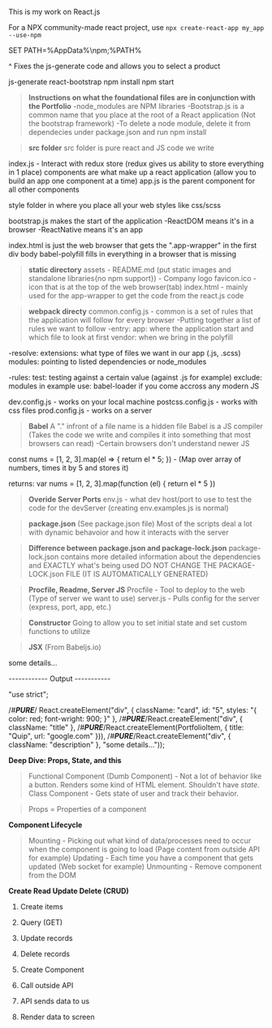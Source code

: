 This is my work on React.js

For a NPX community-made react project, use `npx create-react-app my_app --use-npm`

SET PATH=%AppData%\npm;%PATH%

^ Fixes the js-generate code and allows you to select a product

js-generate
react-bootstrap
npm install
npm start

> **Instructions on what the foundational files are in conjunction with the Portfolio**
> -node_modules are NPM libraries
> -Bootstrap.js is a common name that you place at the root of a React application (Not the bootstrap framework)
> -To delete a node module, delete it from dependecies under package.json and run npm install

> **src folder**
> src folder is pure react and JS code we write

index.js - Interact with redux store (redux gives us ability to store everything in 1 place)
components are what make up a react application (allow you to build an app one component at a time)
app.js is the parent component for all other components

style folder in where you place all your web styles like css/scss

bootstrap.js makes the start of the application
-ReactDOM means it's in a browser
-ReactNative means it's an app

index.html is just the web browser that gets the ".app-wrapper" in the first div body
babel-polyfill fills in everything in a browser that is missing

> **static directory**
> assets - README.md (put static images and standalone libraries{no npm support}) - Company logo
> favicon.ico - icon that is at the top of the web browser(tab)
> index.html - mainly used for the app-wrapper to get the code from the react.js code

> **webpack directy**
> common.config.js - common is a set of rules that the application will follow for every browser
> -Putting together a list of rules we want to follow
> -entry:
> app: where the application start and which file to look at first
> vendor: when we bring in the polyfill

-resolve:
extensions: what type of files we want in our app (.js, .scss)
modules: pointing to listed dependencies or node_modules

-rules:
test: testing against a certain value (against .js for example)
exclude: modules in example
use: babel-loader if you come accross any modern JS

dev.config.js - works on your local machine
postcss.config.js - works with css files
prod.config.js - works on a server

> **Babel**
> A "." infront of a file name is a hidden file
> Babel is a JS compiler (Takes the code we write and compiles it into something that most browsers can read)
> -Certain browsers don't understand newer JS

const nums = [1, 2, 3].map(el => {
return el \* 5;
}) - (Map over array of numbers, times it by 5 and stores it)

returns: var nums = [1, 2, 3].map(function (el) {
return el \* 5
})

> **Overide Server Ports**
> env.js - what dev host/port to use to test the code for the devServer (creating env.examples.js is normal)

> **package.json**
> (See package.json file)
> Most of the scripts deal a lot with dynamic behavoior and how it interacts with the server

> **Difference between package.json and package-lock.json**
> package-lock.json contains more detailed information about the dependencies and EXACTLY what's being used
> DO NOT CHANGE THE PACKAGE-LOCK.json FILE (IT IS AUTOMATICALLY GENERATED)

> **Procfile, Readme, Server JS**
> Procfile - Tool to deploy to the web (Type of server we want to use)
> server.js - Pulls config for the server (express, port, app, etc.)

> **Constructor**
> Going to allow you to set initial state and set custom functions to utilize

> **JSX**
> (From Babeljs.io)

<div className = "card" id = "5" styles = "{ color: red; font-wright: 900; }">
  <div className = "title">
<PortfolioItem title="Quip" url="google.com" />
  </div>
  
  <div className = "description">
    some details...
  </div>
</div>

------------ Output -----------

"use strict";

/_#**PURE**_/
React.createElement("div", {
className: "card",
id: "5",
styles: "{ color: red; font-wright: 900; }"
}, /_#**PURE**_/React.createElement("div", {
className: "title"
}, /_#**PURE**_/React.createElement(PortfolioItem, {
title: "Quip",
url: "google.com"
})), /_#**PURE**_/React.createElement("div", {
className: "description"
}, "some details..."));

**Deep Dive: Props, State, and this**

> Functional Component (Dumb Component) - Not a lot of behavior like a button. Renders some kind of HTML element. Shouldn't have _state_.
> Class Component - Gets state of user and track their behavior.

> Props = Properties of a component

**Component Lifecycle**

> Mounting - Picking out what kind of data/processes need to occur when the component is going to load (Page content from outside API for example)
> Updating - Each time you have a component that gets updated (Web socket for example)
> Unmounting - Remove component from the DOM

**Create Read Update Delete (CRUD)**

1. Create items
2. Query (GET)
3. Update records
4. Delete records

5. Create Component
6. Call outside API
7. API sends data to us
8. Render data to screen
